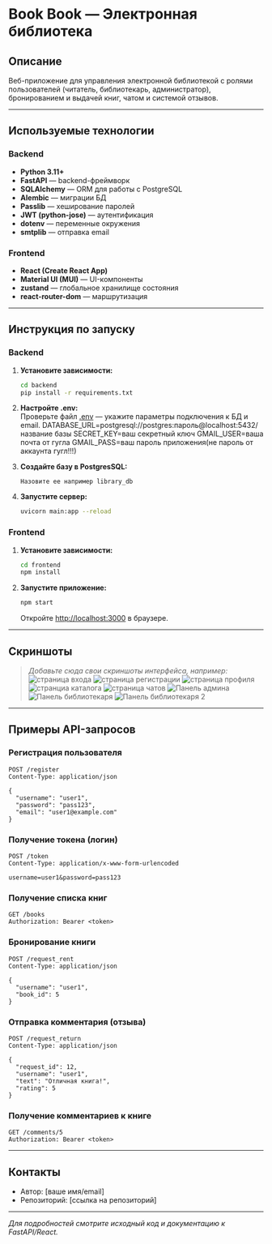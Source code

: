 # Book Book — Электронная библиотека

## Описание

Веб-приложение для управления электронной библиотекой с ролями пользователей (читатель, библиотекарь, администратор), бронированием и выдачей книг, чатом и системой отзывов.

---

## Используемые технологии

### Backend
- **Python 3.11+**
- **FastAPI** — backend-фреймворк
- **SQLAlchemy** — ORM для работы с PostgreSQL
- **Alembic** — миграции БД
- **Passlib** — хеширование паролей
- **JWT (python-jose)** — аутентификация
- **dotenv** — переменные окружения
- **smtplib** — отправка email

### Frontend
- **React (Create React App)**
- **Material UI (MUI)** — UI-компоненты
- **zustand** — глобальное хранилище состояния
- **react-router-dom** — маршрутизация

---

## Инструкция по запуску

### Backend

1. **Установите зависимости:**
    ```sh
    cd backend
    pip install -r requirements.txt
    ```

2. **Настройте .env:**  
    Проверьте файл [.env](backend/.env) — укажите параметры подключения к БД и email.
    DATABASE_URL=postgresql://postgres:пароль@localhost:5432/название базы
    SECRET_KEY=ваш секретный ключ
    GMAIL_USER=ваша почта от гугла
    GMAIL_PASS=ваш пароль приложения(не пароль от аккаунта гугл!!!)

3. **Создайте базу в PostgresSQL:**
    ```
    Назовите ее например library_db
    ```

4. **Запустите сервер:**
    ```sh
    uvicorn main:app --reload
    ```

### Frontend

1. **Установите зависимости:**
    ```sh
    cd frontend
    npm install
    ```

2. **Запустите приложение:**
    ```sh
    npm start
    ```
    Откройте [http://localhost:3000](http://localhost:3000) в браузере.

---

## Скриншоты

> _Добавьте сюда свои скриншоты интерфейса, например:_
> ![страница входа](screenshots/1.png)
> ![страница регистрации](screenshots/2.png)
> ![страница профиля](screenshots/3.png)
> ![странциа каталога](screenshots/4.png)
> ![страница чатов](screenshots/5.png)
> ![Панель админа](screenshots/6.png)
> ![Панель библиотекаря](screenshots/7.png)
> ![Панель библиотекаря 2](screenshots/8.png)

---

## Примеры API-запросов

### Регистрация пользователя

```http
POST /register
Content-Type: application/json

{
  "username": "user1",
  "password": "pass123",
  "email": "user1@example.com"
}
```

### Получение токена (логин)

```http
POST /token
Content-Type: application/x-www-form-urlencoded

username=user1&password=pass123
```

### Получение списка книг

```http
GET /books
Authorization: Bearer <token>
```

### Бронирование книги

```http
POST /request_rent
Content-Type: application/json

{
  "username": "user1",
  "book_id": 5
}
```

### Отправка комментария (отзыва)

```http
POST /request_return
Content-Type: application/json

{
  "request_id": 12,
  "username": "user1",
  "text": "Отличная книга!",
  "rating": 5
}
```

### Получение комментариев к книге

```http
GET /comments/5
Authorization: Bearer <token>
```

---

## Контакты

- Автор: [ваше имя/email]
- Репозиторий: [ссылка на репозиторий]

---

_Для подробностей смотрите исходный код и документацию к FastAPI/React._